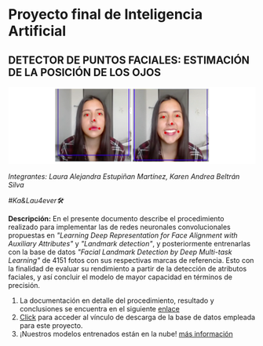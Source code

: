 # Proyecto final de Inteligencia Artificial

## DETECTOR DE PUNTOS FACIALES: ESTIMACIÓN DE LA POSICIÓN DE LOS OJOS
![alt text](https://github.com/laemD8/IA/blob/main/Images/new.png)

_Integrantes: Laura Alejandra Estupiñan Martínez, Karen Andrea Beltrán Silva_

_#Ka&Lau4ever🛠️_

**Descripción:** En el presente documento describe el procedimiento realizado para implementar las de redes neuronales convolucionales propuestas en 
_"Learning Deep Representation for Face Alignment with Auxiliary Attributes"_ y _"Landmark detection"_, y posteriormente entrenarlas con la base de datos 
_"Facial Landmark Detection by Deep Multi-task Learning"_ de 4151 fotos con sus respectivas marcas de referencia. Esto con la finalidad de evaluar su 
rendimiento a partir de la detección de atributos faciales, y así concluir el modelo de mayor capacidad en términos de precisión.

1. La documentación en detalle del procedimiento, resultado y conclusiones se encuentra en el siguiente [enlace](https://github.com/laemD8/IA/blob/main/Documento/InformeFinal_IA.pdf)
2. [Click](http://mmlab.ie.cuhk.edu.hk/projects/TCDCN.html) para acceder al vínculo de descarga de la base de datos empleada para este proyecto.
3. ¡Nuestros modelos entrenados están en la nube! [más información](https://livejaverianaedu-my.sharepoint.com/:f:/g/personal/karenbeltran_javeriana_edu_co/EqCQWlptRIdBvR5UfKBs20EBeNZEr6PjcaavC-lkjDLRaQ?e=g7jF1A)

